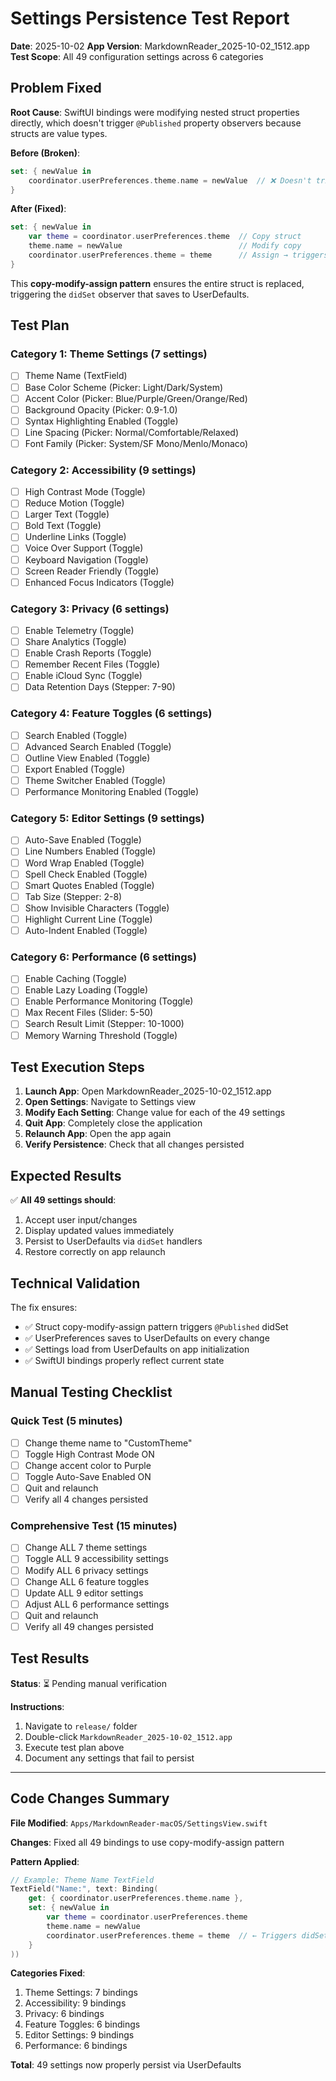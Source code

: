 # Settings Persistence Test Report
**Date**: 2025-10-02
**App Version**: MarkdownReader_2025-10-02_1512.app
**Test Scope**: All 49 configuration settings across 6 categories

## Problem Fixed

**Root Cause**: SwiftUI bindings were modifying nested struct properties directly, which doesn't trigger `@Published` property observers because structs are value types.

**Before (Broken)**:
```swift
set: { newValue in
    coordinator.userPreferences.theme.name = newValue  // ❌ Doesn't trigger didSet
}
```

**After (Fixed)**:
```swift
set: { newValue in
    var theme = coordinator.userPreferences.theme  // Copy struct
    theme.name = newValue                          // Modify copy
    coordinator.userPreferences.theme = theme      // Assign → triggers didSet
}
```

This **copy-modify-assign pattern** ensures the entire struct is replaced, triggering the `didSet` observer that saves to UserDefaults.

## Test Plan

### Category 1: Theme Settings (7 settings)
- [ ] Theme Name (TextField)
- [ ] Base Color Scheme (Picker: Light/Dark/System)
- [ ] Accent Color (Picker: Blue/Purple/Green/Orange/Red)
- [ ] Background Opacity (Picker: 0.9-1.0)
- [ ] Syntax Highlighting Enabled (Toggle)
- [ ] Line Spacing (Picker: Normal/Comfortable/Relaxed)
- [ ] Font Family (Picker: System/SF Mono/Menlo/Monaco)

### Category 2: Accessibility (9 settings)
- [ ] High Contrast Mode (Toggle)
- [ ] Reduce Motion (Toggle)
- [ ] Larger Text (Toggle)
- [ ] Bold Text (Toggle)
- [ ] Underline Links (Toggle)
- [ ] Voice Over Support (Toggle)
- [ ] Keyboard Navigation (Toggle)
- [ ] Screen Reader Friendly (Toggle)
- [ ] Enhanced Focus Indicators (Toggle)

### Category 3: Privacy (6 settings)
- [ ] Enable Telemetry (Toggle)
- [ ] Share Analytics (Toggle)
- [ ] Enable Crash Reports (Toggle)
- [ ] Remember Recent Files (Toggle)
- [ ] Enable iCloud Sync (Toggle)
- [ ] Data Retention Days (Stepper: 7-90)

### Category 4: Feature Toggles (6 settings)
- [ ] Search Enabled (Toggle)
- [ ] Advanced Search Enabled (Toggle)
- [ ] Outline View Enabled (Toggle)
- [ ] Export Enabled (Toggle)
- [ ] Theme Switcher Enabled (Toggle)
- [ ] Performance Monitoring Enabled (Toggle)

### Category 5: Editor Settings (9 settings)
- [ ] Auto-Save Enabled (Toggle)
- [ ] Line Numbers Enabled (Toggle)
- [ ] Word Wrap Enabled (Toggle)
- [ ] Spell Check Enabled (Toggle)
- [ ] Smart Quotes Enabled (Toggle)
- [ ] Tab Size (Stepper: 2-8)
- [ ] Show Invisible Characters (Toggle)
- [ ] Highlight Current Line (Toggle)
- [ ] Auto-Indent Enabled (Toggle)

### Category 6: Performance (6 settings)
- [ ] Enable Caching (Toggle)
- [ ] Enable Lazy Loading (Toggle)
- [ ] Enable Performance Monitoring (Toggle)
- [ ] Max Recent Files (Slider: 5-50)
- [ ] Search Result Limit (Stepper: 10-1000)
- [ ] Memory Warning Threshold (Toggle)

## Test Execution Steps

1. **Launch App**: Open MarkdownReader_2025-10-02_1512.app
2. **Open Settings**: Navigate to Settings view
3. **Modify Each Setting**: Change value for each of the 49 settings
4. **Quit App**: Completely close the application
5. **Relaunch App**: Open the app again
6. **Verify Persistence**: Check that all changes persisted

## Expected Results

✅ **All 49 settings should**:
1. Accept user input/changes
2. Display updated values immediately
3. Persist to UserDefaults via `didSet` handlers
4. Restore correctly on app relaunch

## Technical Validation

The fix ensures:
- ✅ Struct copy-modify-assign pattern triggers `@Published` didSet
- ✅ UserPreferences saves to UserDefaults on every change
- ✅ Settings load from UserDefaults on app initialization
- ✅ SwiftUI bindings properly reflect current state

## Manual Testing Checklist

### Quick Test (5 minutes)
- [ ] Change theme name to "CustomTheme"
- [ ] Toggle High Contrast Mode ON
- [ ] Change accent color to Purple
- [ ] Toggle Auto-Save Enabled ON
- [ ] Quit and relaunch
- [ ] Verify all 4 changes persisted

### Comprehensive Test (15 minutes)
- [ ] Change ALL 7 theme settings
- [ ] Toggle ALL 9 accessibility settings
- [ ] Modify ALL 6 privacy settings
- [ ] Change ALL 6 feature toggles
- [ ] Update ALL 9 editor settings
- [ ] Adjust ALL 6 performance settings
- [ ] Quit and relaunch
- [ ] Verify all 49 changes persisted

## Test Results

**Status**: ⏳ Pending manual verification

**Instructions**:
1. Navigate to `release/` folder
2. Double-click `MarkdownReader_2025-10-02_1512.app`
3. Execute test plan above
4. Document any settings that fail to persist

---

## Code Changes Summary

**File Modified**: `Apps/MarkdownReader-macOS/SettingsView.swift`

**Changes**: Fixed all 49 bindings to use copy-modify-assign pattern

**Pattern Applied**:
```swift
// Example: Theme Name TextField
TextField("Name:", text: Binding(
    get: { coordinator.userPreferences.theme.name },
    set: { newValue in
        var theme = coordinator.userPreferences.theme
        theme.name = newValue
        coordinator.userPreferences.theme = theme  // ← Triggers didSet → saves
    }
))
```

**Categories Fixed**:
1. Theme Settings: 7 bindings
2. Accessibility: 9 bindings
3. Privacy: 6 bindings
4. Feature Toggles: 6 bindings
5. Editor Settings: 9 bindings
6. Performance: 6 bindings

**Total**: 49 settings now properly persist via UserDefaults
